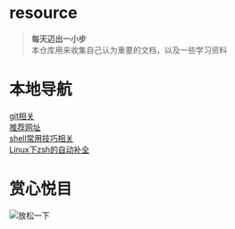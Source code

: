 # resource
> **每天迈出一小步**  
> 本仓库用来收集自己认为重要的文档，以及一些学习资料

# 本地导航
[git相关](git相关.md)  
[推荐网址](推荐网址.md)  
[shell常用技巧相关](shell常用技巧相关.md)  
[Linux下zsh的自动补全](编写zsh的自动补全.md)

# 赏心悦目
![放松一下](test.jpg)